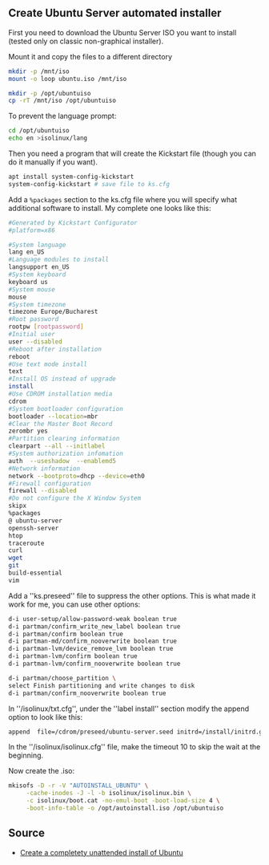 ## Create Ubuntu Server automated installer
First you need to download the Ubuntu Server ISO you want to install (tested only on classic non-graphical installer).

Mount it and copy the files to a different directory

```bash
mkdir -p /mnt/iso
mount -o loop ubuntu.iso /mnt/iso

mkdir -p /opt/ubuntuiso
cp -rT /mnt/iso /opt/ubuntuiso
```

To prevent the language prompt:

```bash
cd /opt/ubuntuiso
echo en >isolinux/lang
```

Then you need a program that will create the Kickstart file (though you can do it manually if you want).

```bash
apt install system-config-kickstart
system-config-kickstart # save file to ks.cfg
```

Add a `%packages` section to the ks.cfg file where you will specify what additional software to install. My complete one looks like this:

```bash
#Generated by Kickstart Configurator
#platform=x86

#System language
lang en_US
#Language modules to install
langsupport en_US
#System keyboard
keyboard us
#System mouse
mouse
#System timezone
timezone Europe/Bucharest
#Root password
rootpw [rootpassword]
#Initial user
user --disabled
#Reboot after installation
reboot
#Use text mode install
text
#Install OS instead of upgrade
install
#Use CDROM installation media
cdrom
#System bootloader configuration
bootloader --location=mbr 
#Clear the Master Boot Record
zerombr yes
#Partition clearing information
clearpart --all --initlabel 
#System authorization infomation
auth  --useshadow  --enablemd5 
#Network information
network --bootproto=dhcp --device=eth0
#Firewall configuration
firewall --disabled 
#Do not configure the X Window System
skipx
%packages
@ ubuntu-server
openssh-server
htop
traceroute
curl
wget
git
build-essential
vim
```

Add a ''ks.preseed'' file to suppress the other options. This is what made it work for me, you can use other options:

```bash
d-i user-setup/allow-password-weak boolean true
d-i partman/confirm_write_new_label boolean true
d-i partman/confirm boolean true
d-i partman-md/confirm_nooverwrite boolean true
d-i partman-lvm/device_remove_lvm boolean true
d-i partman-lvm/confirm boolean true
d-i partman-lvm/confirm_nooverwrite boolean true

d-i partman/choose_partition \
select Finish partitioning and write changes to disk
d-i partman/confirm_nooverwrite boolean true
```

In ''/isolinux/txt.cfg'', under the ''label install'' section modify the append option to look like this:

```bash
append  file=/cdrom/preseed/ubuntu-server.seed initrd=/install/initrd.gz ks=cdrom:/ks.cfg preseed/file=/cdrom/ks.preseed ---
```

In the ''/isolinux/isolinux.cfg'' file, make the timeout 10 to skip the wait at the beginning.

Now create the .iso:

```bash
mkisofs -D -r -V "AUTOINSTALL_UBUNTU" \
     -cache-inodes -J -l -b isolinux/isolinux.bin \
     -c isolinux/boot.cat -no-emul-boot -boot-load-size 4 \
     -boot-info-table -o /opt/autoinstall.iso /opt/ubuntuiso
```

## Source

  * [Create a completety unattended install of Ubuntu](https://askubuntu.com/questions/122505/how-do-i-create-a-completely-unattended-install-of-ubuntu)
